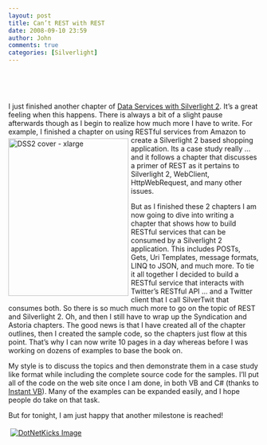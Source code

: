 ```yaml
---
layout: post
title: Can’t REST with REST
date: 2008-09-10 23:59
author: John
comments: true
categories: [Silverlight]
---
```

<p>&nbsp;</p>
<p>&nbsp;</p>
<p>I just finished another chapter of <a href="http://www.amazon.com/exec/obidos/ASIN/0596523092/johnpanet-20">Data Services with Silverlight 2</a>. It&rsquo;s a great feeling when this happens. There is always a bit of a slight pause afterwards though as I begin to realize how much more I have to write. For example, I finished a chapter on using RESTful services from Amazon to <a href="http://www.amazon.com/exec/obidos/ASIN/0596523092/johnpanet-20"><img title="DSS2 cover - xlarge" style="border-right: 0px; border-top: 0px; margin: 5px 5px 5px 0px; border-left: 0px; border-bottom: 0px" height="316" alt="DSS2 cover - xlarge" width="241" align="left" border="0" src="/wp-content/uploads/files/media/image/WindowsLiveWriter/CantRESTwithREST_14EF0/DSS2%20cover%20-%20xlarge_3.png" /></a>create a Silverlight 2 based shopping application. Its a case study really &hellip; and it follows a chapter that discusses a primer of REST as it pertains to Silverlight 2, WebClient, HttpWebRequest, and many other issues.&nbsp;</p>
<p>But as I finished these 2 chapters I am now going to dive into writing a chapter that shows how to build RESTful services that can be consumed by a Silverlight 2 application. This includes POSTs, Gets, Uri Templates, message formats, LINQ to JSON, and much more. To tie it all together I decided to build a RESTful service that interacts with Twitter&rsquo;s RESTful API &hellip; and a Twitter client that I call SilverTwit that consumes both. So there is so much much more to go on the topic of REST and Silverlight 2. Oh, and then I still have to wrap up the Syndication and Astoria chapters. The good news is that I have created all of the chapter outlines, then I created the sample code, so the chapters just flow at this point. That&rsquo;s why I can now write 10 pages in a day whereas before I was working on dozens of examples to base the book on.</p>
<p>My style is to discuss the topics and then demonstrate them in a case study like format while including the complete source code for the samples. I&rsquo;ll put all of the code on the web site once I am done, in both VB and C# (thanks to <a href="/all/instant-vb-and-instant-c-ndash-paying-huge-dividends/">Instant VB</a>). Many of the examples can be expanded easily, and I hope people do take on that task.</p>
<p>But for tonight, I am just happy that another milestone is reached!</p>
<div class="wlWriterHeaderFooter" style="padding-right: 4px; padding-left: 4px; padding-bottom: 4px; margin: 0px; padding-top: 4px; text-align: left"><a href="http://www.dotnetkicks.com/kick/?url=/data-services-with-silverlight-2/can-rsquo-t-rest-with-rest/"><img alt="DotNetKicks Image" border="0" src="http://www.dotnetkicks.com/Services/Images/KickItImageGenerator.ashx?url=/data-services-with-silverlight-2/can-rsquo-t-rest-with-rest/&amp;bgcolor=0080C0&amp;fgcolor=FFFFFF&amp;border=000000&amp;cbgcolor=D4E1ED&amp;cfgcolor=000000" /></a></div>
<div class="wlWriterHeaderFooter" style="padding-right: 4px; padding-left: 4px; padding-bottom: 4px; margin: 0px; padding-top: 4px; text-align: left"><script type="text/javascript"><!-- var dzone_url = '/data-services-with-silverlight-2/can-rsquo-t-rest-with-rest/'; var dzone_title = 'Can’t REST with REST'; var dzone_blurb = 'Can’t REST with REST'; var dzone_style = '2'; --></script><script language="javascript" src="http://widgets.dzone.com/widgets/zoneit.js"></script></div>

